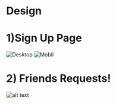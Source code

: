 # Design


# 1)Sign Up Page
![Desktop](https://i.ibb.co/kMKvyj5/image.png)
![Mobil](https://i.ibb.co/y6bRdN8/image.png)

# 2) Friends Requests!
![alt text](https://i.ibb.co/TcnjdrB/image.png)
